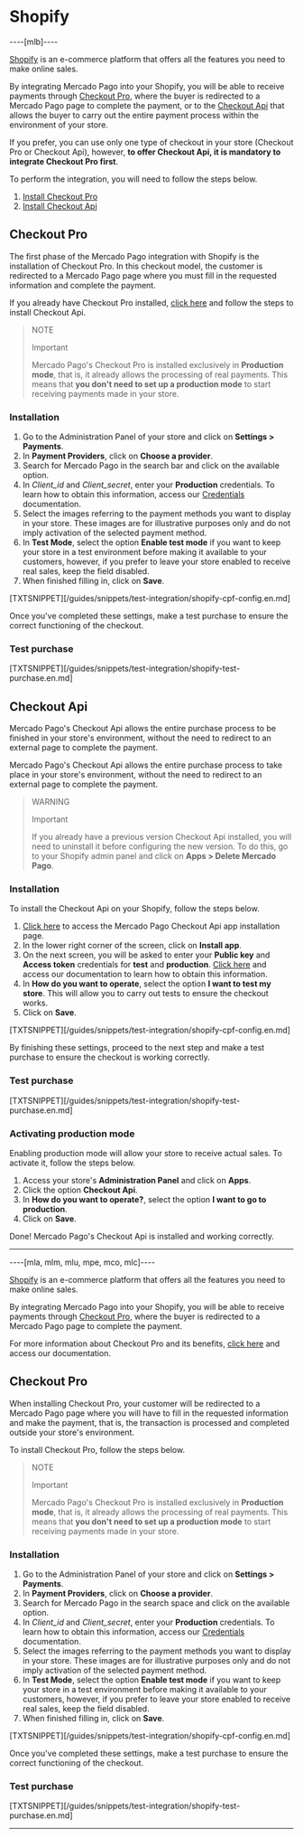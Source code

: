 # Shopify

----[mlb]----

[Shopify](https://www.shopify.com/?shpxid=76f6bf35-F67D-4311-0725-B4A8C1AC2254) is an e-commerce platform that offers all the features you need to make online sales.

By integrating Mercado Pago into your Shopify, you will be able to receive payments through [Checkout Pro](https://www.mercadopago.com.br/developers/en/guides/online-payments/checkout-pro/introduction), where the buyer is redirected to a Mercado Pago page to complete the payment, or to the [Checkout Api](https://www.mercadopago.com.br/developers/pt/guides/online-payments/checkout-api/introduction) that allows the buyer to carry out the entire payment process within the environment of your store.

If you prefer, you can use only one type of checkout in your store (Checkout Pro or Checkout Api), however, **to offer Checkout Api, it is mandatory to integrate Checkout Pro first**.

To perform the integration, you will need to follow the steps below.

1. [Install Checkout Pro](#bookmark_checkout_pro)
2. [Install Checkout Api](#bookmark_checkout_api)

## Checkout Pro

The first phase of the Mercado Pago integration with Shopify is the installation of Checkout Pro. In this checkout model, the customer is redirected to a Mercado Pago page where you must fill in the requested information and complete the payment.

If you already have Checkout Pro installed, [click here](#bookmark_checkout_api) and follow the steps to install Checkout Api.

> NOTE
>
> Important
>
> Mercado Pago's Checkout Pro is installed exclusively in **Production mode**, that is, it already allows the processing of real payments. This means that **you don't need to set up a production mode** to start receiving payments made in your store.

### Installation

1. Go to the Administration Panel of your store and click on **Settings > Payments**.
2. In **Payment Providers**, click on **Choose a provider**.
3. Search for Mercado Pago in the search bar and click on the available option.
4. In _Client_id_ and _Client_secret_, enter your **Production** credentials. To learn how to obtain this information, access our [Credentials](https://www.mercadopago.com.br/developers/en/guides/resources/credentials) documentation.
5. Select the images referring to the payment methods you want to display in your store. These images are for illustrative purposes only and do not imply activation of the selected payment method.
6. In **Test Mode**, select the option **Enable test mode** if you want to keep your store in a test environment before making it available to your customers, however, if you prefer to leave your store enabled to receive real sales, keep the field disabled.
7. When finished filling in, click on **Save**.

[TXTSNIPPET][/guides/snippets/test-integration/shopify-cpf-config.en.md]

Once you've completed these settings, make a test purchase to ensure the correct functioning of the checkout.

### Test purchase

[TXTSNIPPET][/guides/snippets/test-integration/shopify-test-purchase.en.md]

## Checkout Api

Mercado Pago's Checkout Api allows the entire purchase process to be finished in your store's environment, without the need to redirect to an external page to complete the payment.

Mercado Pago's Checkout Api allows the entire purchase process to take place in your store's environment, without the need to redirect to an external page to complete the payment.

> WARNING
>
> Important
>
> If you already have a previous version Checkout Api installed, you will need to uninstall it before configuring the new version. To do this, go to your Shopify admin panel and click on **Apps > Delete Mercado Pago**.

### Installation

To install the Checkout Api on your Shopify, follow the steps below.

1. [Click here](xhttps://apps.shopify.com/checkout-transparente) to access the Mercado Pago Checkout Api app installation page.
2. In the lower right corner of the screen, click on **Install app**.
3. On the next screen, you will be asked to enter your **Public key** and **Access token** credentials for **test** and **production**. [Click here](https://www.mercadopago.com.br/developers/en/guides/resources/credentials) and access our documentation to learn how to obtain this information.
4. In **How do you want to operate**, select the option **I want to test my store**. This will allow you to carry out tests to ensure the checkout works.
5. Click on **Save**.

[TXTSNIPPET][/guides/snippets/test-integration/shopify-cpf-config.en.md]

By finishing these settings, proceed to the next step and make a test purchase to ensure the checkout is working correctly.

### Test purchase

[TXTSNIPPET][/guides/snippets/test-integration/shopify-test-purchase.en.md]

### Activating production mode

Enabling production mode will allow your store to receive actual sales. To activate it, follow the steps below.

1. Access your store's **Administration Panel** and click on **Apps**.
2. Click the option **Checkout Api**.
3. In **How do you want to operate?**, select the option **I want to go to production**.
4. Click on **Save**.

Done! Mercado Pago's Checkout Api is installed and working correctly. 

------------

----[mla, mlm, mlu, mpe, mco, mlc]----

[Shopify](https://www.shopify.com/?shpxid=76f6bf35-F67D-4311-0725-B4A8C1AC2254) is an e-commerce platform that offers all the features you need to make online sales.

By integrating Mercado Pago into your Shopify, you will be able to receive payments through [Checkout Pro](https://www.mercadopago.com.br/developers/en/guides/online-payments/checkout-pro/introduction), where the buyer is redirected to a Mercado Pago page to complete the payment.

For more information about Checkout Pro and its benefits, [click here](https://www.mercadopago.com.br/developers/en/guides/online-payments/checkout-pro/introduction) and access our documentation.

## Checkout Pro

When installing Checkout Pro, your customer will be redirected to a Mercado Pago page where you will have to fill in the requested information and make the payment, that is, the transaction is processed and completed outside your store's environment.

To install Checkout Pro, follow the steps below.

> NOTE
>
> Important
>
> Mercado Pago's Checkout Pro is installed exclusively in **Production mode**, that is, it already allows the processing of real payments. This means that **you don't need to set up a production mode** to start receiving payments made in your store.

### Installation

1. Go to the Administration Panel of your store and click on **Settings > Payments**.
2. In **Payment Providers**, click on **Choose a provider**.
3. Search for Mercado Pago in the search space and click on the available option.
4. In _Client_id_ and _Client_secret_, enter your **Production** credentials. To learn how to obtain this information, access our [Credentials](https://www.mercadopago.com.br/developers/en/guides/resources/credentials) documentation.
5. Select the images referring to the payment methods you want to display in your store. These images are for illustrative purposes only and do not imply activation of the selected payment method.
6. In **Test Mode**, select the option **Enable test mode** if you want to keep your store in a test environment before making it available to your customers, however, if you prefer to leave your store enabled to receive real sales, keep the field disabled.
7. When finished filling in, click on **Save**.

[TXTSNIPPET][/guides/snippets/test-integration/shopify-cpf-config.en.md]

Once you've completed these settings, make a test purchase to ensure the correct functioning of the checkout.

### Test purchase

[TXTSNIPPET][/guides/snippets/test-integration/shopify-test-purchase.en.md]

------------
